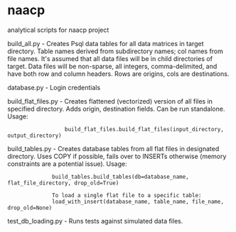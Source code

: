 # naacp
analytical scripts for naacp project

build_all.py - Creates Psql data tables for all data matrices in target directory.
               Table names derived from subdirectory names; col names from file names.
               It's assumed that all data files will be in child directories of target.
                  Data files will be non-sparse, all integers, comma-delimited, and
                  have both row and column headers.  Rows are origins, cols are destinations.
               
database.py  - Login credentials

build_flat_files.py - Creates flattened (vectorized) version of all files in specified directory.
                      Adds origin, destination fields.  Can be run standalone.  Usage:
                      
                      build_flat_files.build_flat_files(input_directory, output_directory)
                      
build_tables.py - Creates database tables from all flat files in designated directory.  Uses
                  COPY if possible, fails over to INSERTs otherwise (memory constraints are a
                  potential issue).  Usage:
                  
                  build_tables.build_tables(db=database_name, flat_file_directory, drop_old=True)
                  
                  To load a single flat file to a specific table:
                  load_with_insert(database_name, table_name, file_name, drop_old=None)
                  
test_db_loading.py -  Runs tests against simulated data files.                  
                  